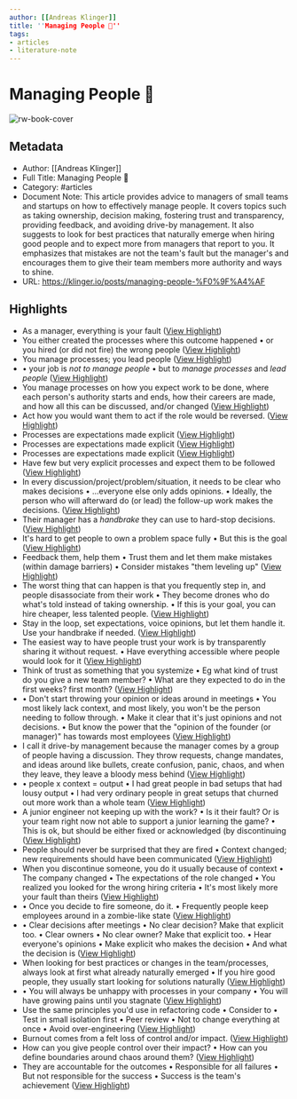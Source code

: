 ```yaml
---
author: [[Andreas Klinger]]
title: ''Managing People 🤯''
tags: 
- articles
- literature-note
---
```

# Managing People 🤯

![rw-book-cover](https://readwise-assets.s3.amazonaws.com/static/images/article3.5c705a01b476.png)

## Metadata
- Author: [[Andreas Klinger]]
- Full Title: Managing People 🤯
- Category: #articles
- Document Note: This article provides advice to managers of small teams and startups on how to effectively manage people. It covers topics such as taking ownership, decision making, fostering trust and transparency, providing feedback, and avoiding drive-by management. It also suggests to look for best practices that naturally emerge when hiring good people and to expect more from managers that report to you. It emphasizes that mistakes are not the team's fault but the manager's and encourages them to give their team members more authority and ways to shine.
- URL: https://klinger.io/posts/managing-people-%F0%9F%A4%AF

## Highlights
- As a manager, everything is your fault ([View Highlight](https://read.readwise.io/read/01gqtc51avge32p01ns9rpw28r))
- You either created the processes where this outcome happened
  • or you hired (or did not fire) the wrong people ([View Highlight](https://read.readwise.io/read/01gqtc5s2j5pw3wmdz05yc5ap7))
- You manage processes; you lead people ([View Highlight](https://read.readwise.io/read/01gqtc5y8j3g07r129svsn0p5p))
- • your job is *not to manage people*
  • but to *manage processes* and *lead people* ([View Highlight](https://read.readwise.io/read/01gqtc6b3crtsp6h7spzk82z0a))
- You manage processes on how you expect work to be done, where each person's authority starts and ends, how their careers are made, and how all this can be discussed, and/or changed ([View Highlight](https://read.readwise.io/read/01gqtc6qe5e5n3fvyd6ggvkxbf))
- Act how you would want them to act if the role would be reversed. ([View Highlight](https://read.readwise.io/read/01gqtc80dqqyz81fbn5yjrdpzp))
- Processes are expectations made explicit ([View Highlight](https://read.readwise.io/read/01gqtcd5jbjearybcaxz1dc70n))
- Processes are expectations made explicit ([View Highlight](https://read.readwise.io/read/01gr5192mznjqntw38a76p9330))
- Processes are expectations made explicit ([View Highlight](https://read.readwise.io/read/01gr5195sk5153na7a5f8zkmvt))
- Have few but very explicit processes and expect them to be followed ([View Highlight](https://read.readwise.io/read/01gqtccsyz7bf9xxvjcechz4kd))
- In every discussion/project/problem/situation, it needs to be clear who makes decisions
  • …everyone else only adds opinions.
  • Ideally, the person who will afterward do (or lead) the follow-up work makes the decisions. ([View Highlight](https://read.readwise.io/read/01gqtcdxm19dzcnzc4wwfakk0k))
- Their manager has a *handbrake* they can use to hard-stop decisions. ([View Highlight](https://read.readwise.io/read/01gqtcewnp29atkf19vgacev4p))
- It's hard to get people to own a problem space fully
  • But this is the goal ([View Highlight](https://read.readwise.io/read/01gqtcjncqmdq0wfv65fjbq65j))
- Feedback them, help them
  • Trust them and let them make mistakes (within damage barriers)
  • Consider mistakes "them leveling up" ([View Highlight](https://read.readwise.io/read/01gqtch6r70893ccfw10d3x66n))
- The worst thing that can happen is that you frequently step in, and people disassociate from their work
  • They become drones who do what's told instead of taking ownership.
  • If this is your goal, you can hire cheaper, less talented people. ([View Highlight](https://read.readwise.io/read/01gqtchvhq117rb2fx7j4epy0w))
- Stay in the loop, set expectations, voice opinions, but let them handle it. Use your handbrake if needed. ([View Highlight](https://read.readwise.io/read/01gqtcn53ptx2p8ddnpxaqzvnt))
- The easiest way to have people trust your work is by transparently sharing it without request.
  • Have everything accessible where people would look for it ([View Highlight](https://read.readwise.io/read/01gqtcpr2mk4tska625vtr0n6g))
- Think of trust as something that you systemize
  • Eg what kind of trust do you give a new team member?
  • What are they expected to do in the first weeks? first month? ([View Highlight](https://read.readwise.io/read/01gqtcqcnwe6spwmd6k0w9v30f))
- • Don't start throwing your opinion or ideas around in meetings
  • You most likely lack context, and most likely, you won't be the person needing to follow through.
  • Make it clear that it's just opinions and not decisions.
  • But know the power that the "opinion of the founder (or manager)" has towards most employees ([View Highlight](https://read.readwise.io/read/01gqtcrzv1ggktrm7qmnf7ep6f))
- I call it drive-by management because the manager comes by a group of people having a discussion. They throw requests, change mandates, and ideas around like bullets, create confusion, panic, chaos, and when they leave, they leave a bloody mess behind ([View Highlight](https://read.readwise.io/read/01gqtcstw8xdghjhqky8typpr1))
- • people x context = output
  • I had great people in bad setups that had lousy output
  • I had very ordinary people in great setups that churned out more work than a whole team ([View Highlight](https://read.readwise.io/read/01gqtctk7k9d9anqjc1qs3cs3e))
- A junior engineer not keeping up with the work?
  • Is it their fault? Or is your team right now not able to support a junior learning the game?
  • This is ok, but should be either fixed or acknowledged (by discontinuing ([View Highlight](https://read.readwise.io/read/01gqte78j19smk0vcqekm5sdmw))
- People should never be surprised that they are fired
  • Context changed; new requirements should have been communicated ([View Highlight](https://read.readwise.io/read/01gqte7mf7qt2n1p8vqewq1hjr))
- When you discontinue someone, you do it usually because of context
  • The company changed
  • The expectations of the role changed
  • You realized you looked for the wrong hiring criteria
  • It's most likely more your fault than theirs ([View Highlight](https://read.readwise.io/read/01gqte82xp0dc6g4nf8krws0nt))
- • Once you decide to fire someone, do it.
  • Frequently people keep employees around in a zombie-like state ([View Highlight](https://read.readwise.io/read/01gqte98beb6p6bc19s6qwp59s))
- • Clear decisions after meetings
  • No clear decision? Make that explicit too.
  • Clear owners
  • No clear owner? Make that explicit too.
  • Hear everyone's opinions
  • Make explicit who makes the decision
  • And what the decision is ([View Highlight](https://read.readwise.io/read/01gqteb80n5n0vtc91shmp8a2k))
- When looking for best practices or changes in the team/processes, always look at first what already naturally emerged
  • If you hire good people, they usually start looking for solutions naturally ([View Highlight](https://read.readwise.io/read/01gqtebmdnd67bbq313pbawfb4))
- • You will always be unhappy with processes in your company
  • You will have growing pains until you stagnate ([View Highlight](https://read.readwise.io/read/01gqtec6fwa9bk5vhrv79rfbj3))
- Use the same principles you'd use in refactoring code
  • Consider to
  • Test in small isolation first
  • Peer review
  • Not to change everything at once
  • Avoid over-engineering ([View Highlight](https://read.readwise.io/read/01gqteck6tcww1783kx837yf2j))
- Burnout comes from a felt loss of control and/or impact. ([View Highlight](https://read.readwise.io/read/01gqted9vdpbqefttkbxkgq8tb))
- How can you give people control over their impact?
  • How can you define boundaries around chaos around them? ([View Highlight](https://read.readwise.io/read/01gqtedfp4na0qjw1jar23bqwy))
- They are accountable for the outcomes
  • Responsible for all failures
  • But not responsible for the success
  • Success is the team's achievement ([View Highlight](https://read.readwise.io/read/01gqteeckm1haa20sbhtzhm3p1))
